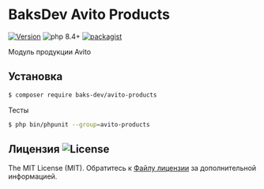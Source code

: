 # BaksDev Avito Products

[![Version](https://img.shields.io/badge/version-7.2.20-blue)](https://github.com/baks-dev/avito-products/releases)
![php 8.4+](https://img.shields.io/badge/php-min%208.4-red.svg)
[![packagist](https://img.shields.io/badge/packagist-green)](https://packagist.org/packages/baks-dev/avito-products)

Модуль продукции Avito

## Установка

``` bash
$ composer require baks-dev/avito-products
```

Тесты

``` bash
$ php bin/phpunit --group=avito-products
```

## Лицензия ![License](https://img.shields.io/badge/MIT-green)

The MIT License (MIT). Обратитесь к [Файлу лицензии](LICENSE.md) за дополнительной информацией.
